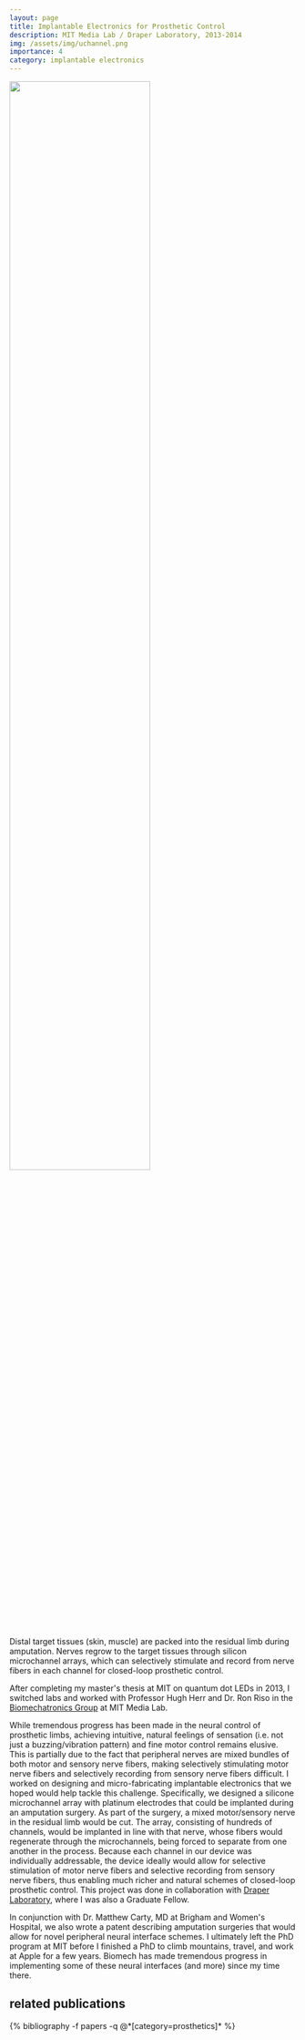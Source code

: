 ```yaml
---
layout: page
title: Implantable Electronics for Prosthetic Control
description: MIT Media Lab / Draper Laboratory, 2013-2014
img: /assets/img/uchannel.png
importance: 4
category: implantable electronics
---
```


<div class="row justify-content-sm-center">
        <img src="{{ '/assets/img/uchannel.png' | relative_url }}" alt="" title="microchannel array" width="70%" height="70%"/>
</div>
<div class="caption">
    Distal target tissues (skin, muscle) are packed into the residual limb during amputation. Nerves regrow to the target tissues through silicon microchannel arrays, which can selectively stimulate and record from nerve fibers in each channel for closed-loop prosthetic control.
</div>

After completing my master's thesis at MIT on quantum dot LEDs in 2013, I switched labs and worked with Professor Hugh Herr and Dr. Ron Riso in the <a href="http://biomech.media.mit.edu" target="_blank">Biomechatronics Group</a> at MIT Media Lab.

While tremendous progress has been made in the neural control of prosthetic limbs, achieving intuitive, natural feelings of sensation (i.e. not just a buzzing/vibration pattern) and fine motor control remains elusive. This is partially due to the fact that peripheral nerves are mixed bundles of both motor and sensory nerve fibers, making selectively stimulating motor nerve fibers and selectively recording from sensory nerve fibers difficult. I worked on designing and micro-fabricating implantable electronics that we hoped would help tackle this challenge. Specifically, we designed a silicone microchannel array with platinum electrodes that could be implanted during an amputation surgery. As part of the surgery, a mixed motor/sensory nerve in the residual limb would be cut. The array, consisting of hundreds of channels, would be implanted in line with that nerve, whose fibers would regenerate through the microchannels, being forced to separate from one another in the process. Because each channel in our device was individually addressable, the device ideally would allow for selective stimulation of motor nerve fibers and selective recording from sensory nerve fibers, thus enabling much richer and natural schemes of closed-loop prosthetic control. This project was done in collaboration with <a href="https://www.draper.com" target="_blank">Draper Laboratory</a>, where I was also a Graduate Fellow.

In conjunction with Dr. Matthew Carty, MD at Brigham and Women's Hospital, we also wrote a patent describing amputation surgeries that would allow for novel peripheral neural interface schemes. I ultimately left the PhD program at MIT before I finished a PhD to climb mountains, travel, and work at Apple for a few years. Biomech has made tremendous progress in implementing some of these neural interfaces (and more) since my time there.

<div class="publications">
  <h2>related publications</h2>
  {% bibliography -f papers -q @*[category=prosthetics]* %}
</div>
